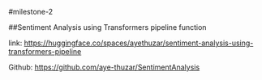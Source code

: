 #milestone-2

##Sentiment Analysis using Transformers pipeline function

link: https://huggingface.co/spaces/ayethuzar/sentiment-analysis-using-transformers-pipeline

Github: https://github.com/aye-thuzar/SentimentAnalysis